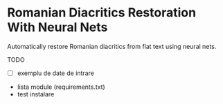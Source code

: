 # Romanian Diacritics Restoration With Neural Nets

Automatically restore Romanian diacritics from flat text using neural nets.

TODO

- [ ] exemplu de date de intrare
- lista module (requirements.txt)
- test instalare
